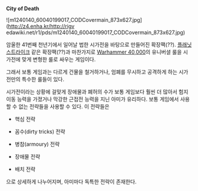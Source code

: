 **City of Death**

![m1240140_60040199017_CODCovermain_873x627.jpg](http://z4.enha.kr/http://rigv
edawiki.net/r1/pds/m1240140_60040199017_CODCovermain_873x627.jpg)

암울한 41번째 천년기에서 일어날 법한 시가전을 바탕으로 만들어진 확장팩(??). [플래닛스트라이크](%ED%94%8C%EB%9E%98%EB%8B%9B%EC%8A%A4%ED%8A%B8%EB%9D%BC%EC%9D%B4%ED%81%AC.md) 같은 확장팩(??)과 마찬가지로
[Warhammer 40,000](Warhammer%2040%2C000.md)의 유니버셜 룰을 시가전에 맞게 변형한 룰로 싸우는
게임이다.

그래서 보통 게임과는 다르게 건물을 철거하거나, 엄폐를 무시하고 공격하게 하는 시가전만의 특수한 룰들이 있다.  

시가전이라는 상황에 걸맞게 장애물과 폐허의 수가 보통 게임보다 훨씬 더 많아서 험지 이동 능력을 가졌거나 막강한 근접전 능력을 지닌 아미가
유리하다. 보통 게임에서 사용할 수 없는 전략들을 사용할 수 있다. 이 전략들은  

  * 핵심 전략  

  * 꼼수(dirty tricks) 전략  

  * 병참(armoury) 전략  

  * 장애물 전략  

  * 배치 전략  

으로 상세하게 나누어지며, 아미마다 독특한 전략이 존재한다.

